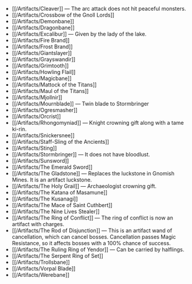 * [[/Artifacts/Cleaver]] — The arc attack does not hit peaceful monsters.
* [[/Artifacts/Crossbow of the Gnoll Lords]]
* [[/Artifacts/Demonbane]]
* [[/Artifacts/Dragonbane]]
* [[/Artifacts/Excalibur]] — Given by the lady of the lake.
* [[/Artifacts/Fire Brand]]
* [[/Artifacts/Frost Brand]]
* [[/Artifacts/Giantslayer]]
* [[/Artifacts/Grayswandir]]
* [[/Artifacts/Grimtooth]]
* [[/Artifacts/Howling Flail]]
* [[/Artifacts/Magicbane]]
* [[/Artifacts/Mattock of the Titans]]
* [[/Artifacts/Maul of the Titans]]
* [[/Artifacts/Mjollnir]]
* [[/Artifacts/Mournblade]] — Twin blade to Stormbringer
* [[/Artifacts/Ogresmasher]]
* [[/Artifacts/Orcrist]]
* [[/Artifacts/Rhongomyniad]] — Knight crowning gift along with a tame ki-rin.
* [[/Artifacts/Snickersnee]]
* [[/Artifacts/Staff-Sling of the Ancients]]
* [[/Artifacts/Sting]]
* [[/Artifacts/Stormbringer]] — It does not have bloodlust.
* [[/Artifacts/Sunsword]]
* [[/Artifacts/The Emerald Sword]]
* [[/Artifacts/The Gladstone]] — Replaces the luckstone in Gnomish Mines. It is an artifact luckstone.
* [[/Artifacts/The Holy Grail]] — Archaeologist crowning gift.
* [[/Artifacts/The Katana of Masamune]]
* [[/Artifacts/The Kusanagi]]
* [[/Artifacts/The Mace of Saint Cuthbert]]
* [[/Artifacts/The Nine Lives Stealer]]
* [[/Artifacts/The Ring of Conflict]] — The ring of conflict is now an artifact with charges.
* [[/Artifacts/The Rod of Disjunction]] — This is an artifact wand of cancellation, which can cancel bosses. Cancellation passes Magic Resistance, so it affects bosses with a 100% chance of success.
* [[/Artifacts/The Ruling Ring of Yendor]] — Can be carried by halflings.
* [[/Artifacts/The Serpent Ring of Set]]
* [[/Artifacts/Trollsbane]]
* [[/Artifacts/Vorpal Blade]]
* [[/Artifacts/Werebane]]
